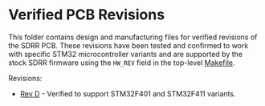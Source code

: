 # Verified PCB Revisions

This folder contains design and manufacturing files for verified revisions of the SDRR PCB.  These revisions have been tested and confirmed to work with specific STM32 microcontroller variants and are supported by the stock SDRR firmware using the `HW_REV` field in the top-level [Makefile](/Makefile).

Revisions:

- [Rev D](./rev-d/README.md) - Verified to support STM32F401 and STM32F411 variants.
